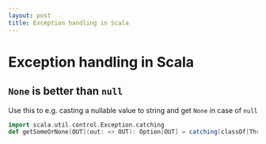 ```yaml
---
layout: post
title: Exception handling in Scala
---
```

# Exception handling in Scala

## `None` is better than `null`

Use this to e.g. casting a nullable value to string and get `None` in case of `null`
```scala
import scala.util.control.Exception.catching
def getSomeOrNone[OUT](out: => OUT): Option[OUT] = catching(classOf[Throwable]).opt(out)
```

